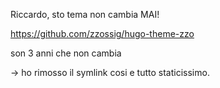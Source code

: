 
Riccardo, sto tema non cambia MAI!

https://github.com/zzossig/hugo-theme-zzo

son 3 anni che non cambia

-> ho rimosso il symlink cosi e tutto staticissimo.
